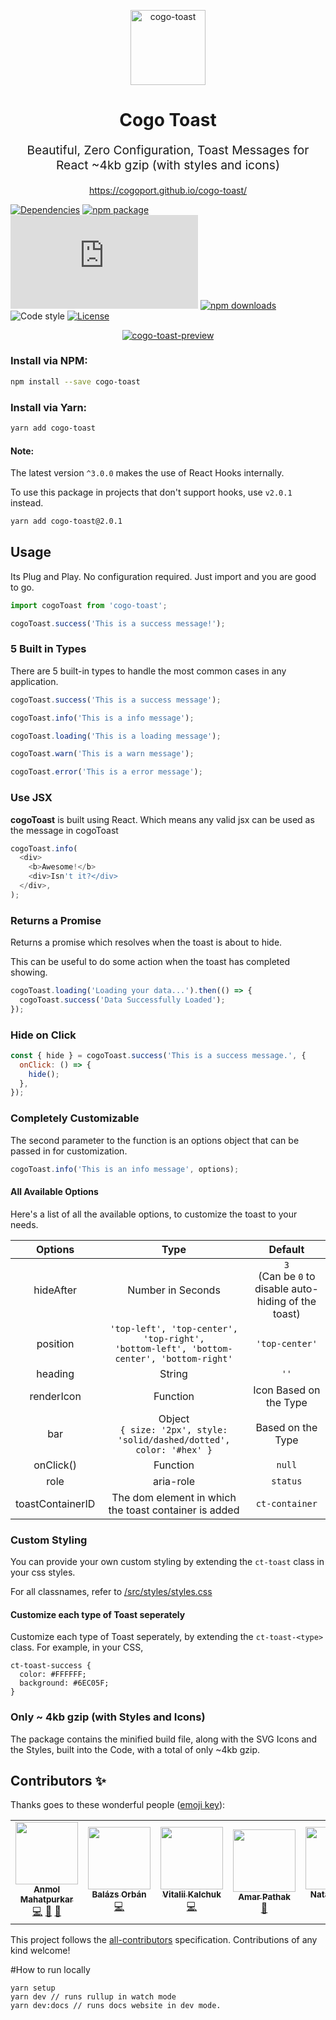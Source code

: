<p align="center"><a href="https://cogoport.github.io/cogo-toast/" target="_blank"><img src="https://cogoport.github.io/cogo-toast/meta/android-chrome-96x96.png" alt="cogo-toast" title="cogo-toast" width="120"></a></p>
<h1 align="center">Cogo Toast</h1>
<p align="center" style="font-size: 1.2rem;">Beautiful, Zero Configuration, Toast Messages for React ~4kb gzip (with styles and icons)</p>
<p align="center"><a href="https://cogoport.github.io/cogo-toast/">https://cogoport.github.io/cogo-toast/</a></p>

[![Dependencies](https://img.shields.io/david/Cogoport/cogo-toast.svg)](https://david-dm.org/Cogoport/cogo-toast.svg)
[![npm package](https://img.shields.io/npm/v/cogo-toast/latest.svg)](https://www.npmjs.com/package/cogo-toast)
[![Small size](https://img.badgesize.io/https://unpkg.com/cogo-toast/dist/index.js?compression=gzip)](https://unpkg.com/cogo-toast/dist/index.js)
[![npm downloads](https://img.shields.io/npm/dm/cogo-toast.svg)](https://www.npmjs.com/package/cogo-toast)
![Code style](https://img.shields.io/badge/code_style-prettier-ff69b4.svg)
[![License](https://img.shields.io/npm/l/@xstyled/styled-components.svg)](https://github.com/Cogoport/cogo-toast/blob/master/LICENSE)

<p align="center">
<a href="https://cogoport.github.io/cogo-toast/" target="_blank"><img src="docs/public/images/preview.gif" alt="cogo-toast-preview" title="cogo-toast-preview"></a>
</p>

### Install via NPM:

```bash
npm install --save cogo-toast
```

### Install via Yarn:

```bash
yarn add cogo-toast
```

#### Note:

The latest version `^3.0.0` makes the use of React Hooks internally.

To use this package in projects that don't support hooks, use `v2.0.1` instead.

```bash
yarn add cogo-toast@2.0.1
```

## Usage

Its Plug and Play. No configuration required. Just import and you are good to go.

```javascript
import cogoToast from 'cogo-toast';

cogoToast.success('This is a success message!');
```

### 5 Built in Types

There are 5 built-in types to handle the most common cases in any application.

```javascript
cogoToast.success('This is a success message');

cogoToast.info('This is a info message');

cogoToast.loading('This is a loading message');

cogoToast.warn('This is a warn message');

cogoToast.error('This is a error message');
```

### Use JSX

**cogoToast** is built using React. Which means any valid jsx can be used as the message in cogoToast

```javascript
cogoToast.info(
  <div>
    <b>Awesome!</b>
    <div>Isn't it?</div>
  </div>,
);
```

### Returns a Promise

Returns a promise which resolves when the toast is about to hide.

This can be useful to do some action when the toast has completed showing.

```javascript
cogoToast.loading('Loading your data...').then(() => {
  cogoToast.success('Data Successfully Loaded');
});
```

### Hide on Click

```javascript
const { hide } = cogoToast.success('This is a success message.', {
  onClick: () => {
    hide();
  },
});
```

### Completely Customizable

The second parameter to the function is an options object that can be passed in for customization.

```javascript
cogoToast.info('This is an info message', options);
```

#### All Available Options

Here's a list of all the available options, to customize the toast to your needs.

|    Options    |                                               Type                                               |                          Default                           |
| :-----------: | :----------------------------------------------------------------------------------------------: | :--------------------------------------------------------: |
|   hideAfter   |                                        Number in Seconds                                         | `3` <br />(Can be `0` to disable auto-hiding of the toast) |
|   position    | `'top-left', 'top-center', 'top-right',` <br /> `'bottom-left', 'bottom-center', 'bottom-right'` |                       `'top-center'`                       |
|    heading    |                                              String                                              |                            `''`                            |
|  renderIcon   |                                       Function<ReactNode>                                        |                   Icon Based on the Type                   |
|      bar      |           Object <br /> `{ size: '2px', style: 'solid/dashed/dotted', color: '#hex' }`           |                     Based on the Type                      |
| onClick() |                                             Function                                             |                           `null`                           |
| role |                                             aria-role                                             |                           `status`                           |
| toastContainerID |                   The dom element in which the toast container is added                                         |                           `ct-container`                           |

### Custom Styling

You can provide your own custom styling by extending the `ct-toast` class in your css styles.

For all classnames, refer to [/src/styles/styles.css](/src/styles/styles.css)

#### Customize each type of Toast seperately

Customize each type of Toast seperately, by extending the `ct-toast-<type>` class. For example, in your CSS,

```
ct-toast-success {
  color: #FFFFFF;
  background: #6EC05F;
}
```

### Only ~ 4kb gzip (with Styles and Icons)

The package contains the minified build file, along with the SVG Icons and the Styles, built into the Code, with a total of only ~4kb gzip.

## Contributors ✨

Thanks goes to these wonderful people ([emoji key](https://allcontributors.org/docs/en/emoji-key)):

<!-- ALL-CONTRIBUTORS-LIST:START - Do not remove or modify this section -->
<!-- prettier-ignore-start -->
<!-- markdownlint-disable -->
<table>
  <tr>
    <td align="center"><a href="https://github.com/anmolmahatpurkar"><img src="https://avatars2.githubusercontent.com/u/36692003?v=4?s=100" width="100px;" alt=""/><br /><sub><b>Anmol Mahatpurkar</b></sub></a><br /><a href="https://github.com/Cogoport/cogo-toast/commits?author=anmolmahatpurkar" title="Code">💻</a> <a href="#design-anmolmahatpurkar" title="Design">🎨</a> <a href="https://github.com/Cogoport/cogo-toast/commits?author=anmolmahatpurkar" title="Documentation">📖</a></td>
    <td align="center"><a href="https://balazsorban.com"><img src="https://avatars1.githubusercontent.com/u/18369201?v=4?s=100" width="100px;" alt=""/><br /><sub><b>Balázs Orbán</b></sub></a><br /><a href="https://github.com/Cogoport/cogo-toast/commits?author=balazsorban44" title="Code">💻</a></td>
    <td align="center"><a href="https://github.com/Keaws"><img src="https://avatars1.githubusercontent.com/u/5289466?v=4?s=100" width="100px;" alt=""/><br /><sub><b>Vitalii Kalchuk</b></sub></a><br /><a href="https://github.com/Cogoport/cogo-toast/commits?author=Keaws" title="Code">💻</a></td>
    <td align="center"><a href="http://www.apathak.com"><img src="https://avatars1.githubusercontent.com/u/24917309?v=4?s=100" width="100px;" alt=""/><br /><sub><b>Amar Pathak</b></sub></a><br /><a href="https://github.com/Cogoport/cogo-toast/commits?author=amarpathak" title="Documentation">📖</a></td>
    <td align="center"><a href="https://github.com/nataly87s"><img src="https://avatars2.githubusercontent.com/u/7895237?s=460&v=4?s=100" width="100px;" alt=""/><br /><sub><b>Nataly Shrits</b></sub></a><br /><a href="https://github.com/Cogoport/cogo-toast/commits?author=nataly87s" title="Code">💻</a></td>
    <td align="center"><a href="https://hannadrehman.com/"><img src="https://avatars.githubusercontent.com/u/23405869?v=4?s=100" width="100px;" alt=""/><br /><sub><b>hannad rehman</b></sub></a><br /><a href="https://github.com/Cogoport/cogo-toast/commits?author=hannadrehman" title="Code">💻</a></td>
    <td align="center"><a href="https://www.kartikhedau.in/"><img src="https://avatars.githubusercontent.com/u/35377972?v=4?s=100" width="100px;" alt=""/><br /><sub><b>Kartik Hedau</b></sub></a><br /><a href="https://github.com/Cogoport/cogo-toast/commits?author=hedaukartik" title="Code">💻</a> <a href="#content-hedaukartik" title="Content">🖋</a> <a href="#design-hedaukartik" title="Design">🎨</a> <a href="https://github.com/Cogoport/cogo-toast/commits?author=hedaukartik" title="Documentation">📖</a> <a href="#example-hedaukartik" title="Examples">💡</a></td>
  </tr>
</table>

<!-- markdownlint-restore -->
<!-- prettier-ignore-end -->

<!-- ALL-CONTRIBUTORS-LIST:END -->

This project follows the [all-contributors](https://github.com/all-contributors/all-contributors) specification. Contributions of any kind welcome!


#How to run locally 
```
yarn setup
yarn dev // runs rullup in watch mode
yarn dev:docs // runs docs website in dev mode.
```
